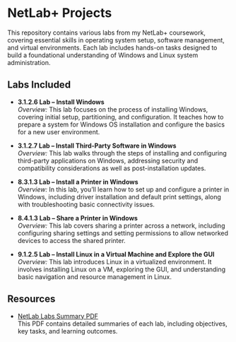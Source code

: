 # NetLab+ Projects
This repository contains various labs from my NetLab+ coursework, covering essential skills in operating system setup, software management, and virtual environments. Each lab includes hands-on tasks designed to build a foundational understanding of Windows and Linux system administration.

## Labs Included
- **3.1.2.6 Lab – Install Windows**  
   *Overview:* This lab focuses on the process of installing Windows, covering initial setup, partitioning, and configuration. It teaches how to prepare a system for Windows OS installation and configure the basics for a new user environment.

- **3.1.2.7 Lab – Install Third-Party Software in Windows**  
   *Overview:* This lab walks through the steps of installing and configuring third-party applications on Windows, addressing security and compatibility considerations as well as post-installation updates.

- **8.3.1.3 Lab – Install a Printer in Windows**  
   *Overview:* In this lab, you’ll learn how to set up and configure a printer in Windows, including driver installation and default print settings, along with troubleshooting basic connectivity issues.

- **8.4.1.3 Lab – Share a Printer in Windows**  
   *Overview:* This lab covers sharing a printer across a network, including configuring sharing settings and setting permissions to allow networked devices to access the shared printer.

- **9.1.2.5 Lab – Install Linux in a Virtual Machine and Explore the GUI**  
   *Overview:* This lab introduces Linux in a virtualized environment. It involves installing Linux on a VM, exploring the GUI, and understanding basic navigation and resource management in Linux.

## Resources
- [NetLab Labs Summary PDF](./NetLab_Labs_Summary.pdf)  
   This PDF contains detailed summaries of each lab, including objectives, key tasks, and learning outcomes.

